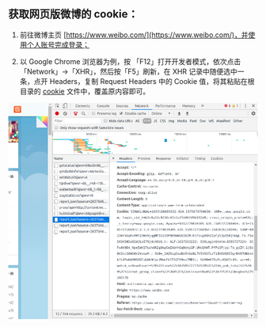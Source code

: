 ## 获取网页版微博的 cookie：

1. 前往微博主页 [https://www.weibo.com/](https://www.weibo.com/)，并使用个人账号完成登录；

2. 以 Google Chrome 浏览器为例，按 「F12」打开开发者模式，依次点击「Network」→「XHR」，然后按「F5」刷新，在 XHR 记录中随便选中一条，点开 Headers，复制 Request Headers 中的 Cookie 值，将其粘贴在根目录的 [cookie](../cookie) 文件中，覆盖原内容即可。

![get_cookie](get_cookie.png)
